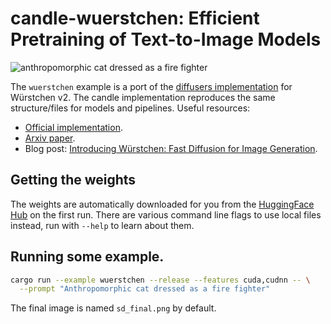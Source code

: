 # candle-wuerstchen: Efficient Pretraining of Text-to-Image Models

![anthropomorphic cat dressed as a fire fighter](./assets/cat.jpg)

The `wuerstchen` example is a port of the [diffusers
implementation](https://github.com/huggingface/diffusers/tree/19edca82f1ff194c07317369a92b470dbae97f34/src/diffusers/pipelines/wuerstchen) for Würstchen v2.
The candle implementation reproduces the same structure/files for models and
pipelines. Useful resources:

- [Official implementation](https://github.com/dome272/Wuerstchen).
- [Arxiv paper](https://huggingface.co/papers/2306.00637).
- Blog post: [Introducing Würstchen: Fast Diffusion for Image Generation](https://huggingface.co/blog/wuerstchen).

## Getting the weights

The weights are automatically downloaded for you from the [HuggingFace
Hub](https://huggingface.co/) on the first run. There are various command line
flags to use local files instead, run with `--help` to learn about them.

## Running some example.

```bash
cargo run --example wuerstchen --release --features cuda,cudnn -- \
  --prompt "Anthropomorphic cat dressed as a fire fighter"
```

The final image is named `sd_final.png` by default.
